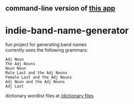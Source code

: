 command-line version of [this app](https://github.com/pizzaboy314/indie-band-name-generator)
---

# indie-band-name-generator
fun project for generating band names   
currently uses the following grammars:   
```AdjNoun
Adj Noun
The Adj Nouns
Noun Noun
Male Last and the Adj Nouns
Female Last and the Adj Nouns
Adj Noun and the Adj Nouns
Adj Last
```
dictionary wordlist files at [/dictionary files](https://github.com/pizzaboy314/indie-band-name-generator/tree/master/dictionary%20files)
